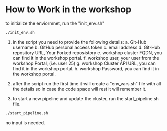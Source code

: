 # How to Work in the workshop

to initialize the enviormnet, run the "init_env.sh"

```Bash
./init_env.sh
```

1. in the script you need to provide the following details:
    a. Git-Hub username
    b. GitHub personal access token
    c. email address
    d. Git-Hub repository URL, Your Forked reposistory
    e. workshop cluster FQDN, you can find it in the workshop portal.
    f. workshop user, your user from the workshop Portal, (i.e. user 25)
    g. workshop Cluster API URL, you can find it in the workshop portal.
    h. workshop Password, you can find it in the workshop portal.

2. after the script run the first time it will create a "env_vars.sh" file with all the details so in case the code space will rest it will remember it.

3. to start a new pipeline and update the cluster, run the start_pipeline.sh file.

```Bash
./start_pipeline.sh
```

no input is needed.
